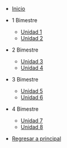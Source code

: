 
- [Inicio](1-secundaria/inicio)

- 1 Bimestre

  - [Unidad 1](1-secundaria/unidad-1.md)
  - [Unidad 2](1-secundaria/unidad-2.md)

- 2 Bimestre 

  - [Unidad 3](1-secundaria/unidad-3.md)
  - [Unidad 4](1-secundaria/unidad-4.md)

- 3 Bimestre

  - [Unidad 5](1-secundaria/unidad-5.md)
  - [Unidad 6](1-secundaria/unidad-6.md)

- 4 Bimestre

  - [Unidad 7](1-secundaria/unidad-7.md)
  - [Unidad 8](1-secundaria/unidad-8.md)

- [Regresar a principal](/)


